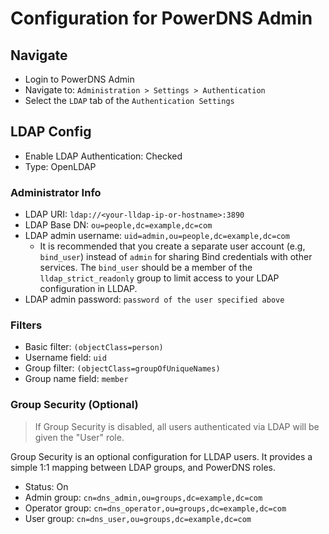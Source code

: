 # Configuration for PowerDNS Admin

## Navigate

- Login to PowerDNS Admin
- Navigate to: `Administration > Settings > Authentication`
- Select the `LDAP` tab of the `Authentication Settings`

## LDAP Config

- Enable LDAP Authentication: Checked
- Type: OpenLDAP

### Administrator Info

- LDAP URI: `ldap://<your-lldap-ip-or-hostname>:3890`
- LDAP Base DN: `ou=people,dc=example,dc=com`
- LDAP admin username: `uid=admin,ou=people,dc=example,dc=com`
  - It is recommended that you create a separate user account (e.g, `bind_user`) instead of `admin` for sharing Bind credentials with other services. The `bind_user` should be a member of the `lldap_strict_readonly` group to limit access to your LDAP configuration in LLDAP.
- LDAP admin password: `password of the user specified above`

### Filters

- Basic filter: `(objectClass=person)`
- Username field: `uid`
- Group filter: `(objectClass=groupOfUniqueNames)`
- Group name field: `member`

### Group Security (Optional)

> If Group Security is disabled, all users authenticated via LDAP will be given the "User" role.

Group Security is an optional configuration for LLDAP users. It provides a simple 1:1 mapping between LDAP groups, and PowerDNS roles.

- Status: On
- Admin group: `cn=dns_admin,ou=groups,dc=example,dc=com`
- Operator group: `cn=dns_operator,ou=groups,dc=example,dc=com`
- User group: `cn=dns_user,ou=groups,dc=example,dc=com`
  